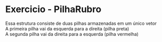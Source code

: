 # Exercicio - PilhaRubro

Essa estrutura consiste de duas pilhas armazenadas em um único vetor <br>
A primeira pilha vai da esquerda para a direita (pilha preta) <br>
A segunda pilha vai da direita para a esquerda (pilha vermelha) <br>

